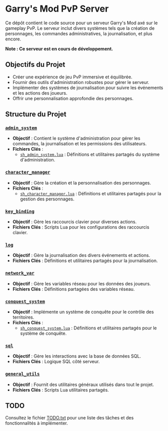 # Garry's Mod PvP Server

Ce dépôt contient le code source pour un serveur Garry's Mod axé sur le gameplay PvP. Le serveur inclut divers systèmes tels que la création de personnages, les commandes administratives, la journalisation, et plus encore.

**Note : Ce serveur est en cours de développement.**

## Objectifs du Projet

- Créer une expérience de jeu PvP immersive et équilibrée.
- Fournir des outils d'administration robustes pour gérer le serveur.
- Implémenter des systèmes de journalisation pour suivre les événements et les actions des joueurs.
- Offrir une personnalisation approfondie des personnages.

## Structure du Projet

### [`admin_system`](admin_system)

- **Objectif** : Contient le système d'administration pour gérer les commandes, la journalisation et les permissions des utilisateurs.
- **Fichiers Clés** :
  - [`sh_admin_system.lua`](admin_system/lua/autorun/sh_admin_system.lua) : Définitions et utilitaires partagés du système d'administration.

### [`character_manager`](character_manager)

- **Objectif** : Gère la création et la personnalisation des personnages.
- **Fichiers Clés** :
  - [`sh_character_manager.lua`](character_manager/lua/autorun/sh_character_manager.lua) : Définitions et utilitaires partagés pour la gestion des personnages.

### [`key_binding`](key_binding)

- **Objectif** : Gère les raccourcis clavier pour diverses actions.
- **Fichiers Clés** : Scripts Lua pour les configurations des raccourcis clavier.

### [`log`](log)

- **Objectif** : Gère la journalisation des divers événements et actions.
- **Fichiers Clés** : Définitions et utilitaires partagés pour la journalisation.

### [`network_var`](network_var)

- **Objectif** : Gère les variables réseau pour les données des joueurs.
- **Fichiers Clés** : Définitions partagées des variables réseau.

### [`conquest_system`](conquest_system)

- **Objectif** : Implémente un système de conquête pour le contrôle des territoires.
- **Fichiers Clés** :
  - [`sh_conquest_system.lua`](conquest_system/lua/autorun/sh_conquest_system.lua) : Définitions et utilitaires partagés pour le système de conquête.

### [`sql`](sql)

- **Objectif** : Gère les interactions avec la base de données SQL.
- **Fichiers Clés** : Logique SQL côté serveur.

### [`general_utils`](general_utils)

- **Objectif** : Fournit des utilitaires généraux utilisés dans tout le projet.
- **Fichiers Clés** : Scripts Lua utilitaires partagés.

## TODO

Consultez le fichier [TODO.txt](TODO.txt) pour une liste des tâches et des fonctionnalités à implémenter.